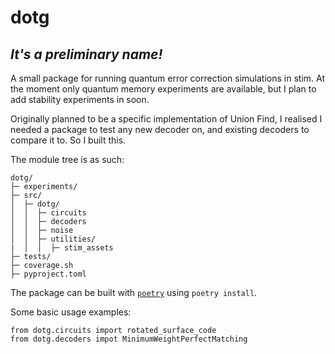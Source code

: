 # dotg
## _It's a preliminary name!_
A small package for running quantum error correction simulations in stim. At the moment only quantum memory experiments are available, but I plan to add stability experiments in soon. 

Originally planned to be a specific implementation of Union Find, I realised I needed a package to test any new decoder on, and existing decoders to compare it to. So I built this. 

The module tree is as such:
```
dotg/
├─ experiments/
├─ src/
│  ├─ dotg/
│  │  ├─ circuits
│  │  ├─ decoders
│  │  ├─ noise
│  │  ├─ utilities/
|  │  │  ├─ stim_assets
├─ tests/
├─ coverage.sh
├─ pyproject.toml
```

The package can be built with [`poetry`](https://python-poetry.org) using `poetry install`. 

Some basic usage examples:

```
from dotg.circuits import rotated_surface_code
from dotg.decoders impot MinimumWeightPerfectMatching

```